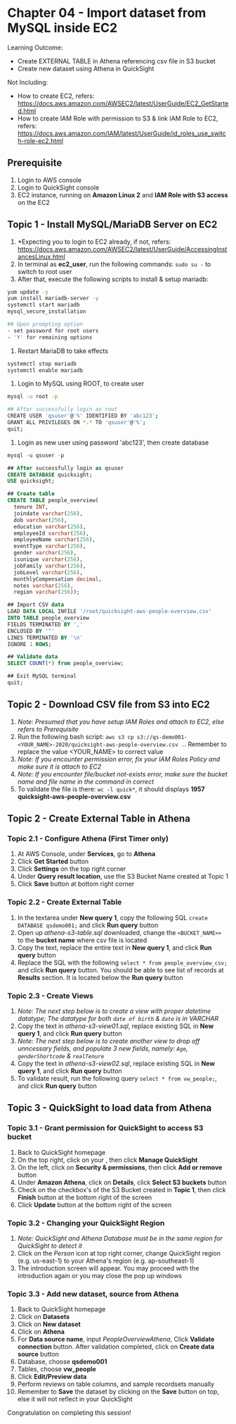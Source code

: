# Chapter 04 - Import dataset from MySQL inside EC2
Learning Outcome:
- Create EXTERNAL TABLE in Athena referencing csv file in S3 bucket
- Create new dataset using Athena in QuickSight

Not Including:
- How to create EC2, refers: https://docs.aws.amazon.com/AWSEC2/latest/UserGuide/EC2_GetStarted.html
- How to create IAM Role with permission to S3 & link IAM Role to EC2, refers: https://docs.aws.amazon.com/IAM/latest/UserGuide/id_roles_use_switch-role-ec2.html

## Prerequisite
1. Login to AWS console
1. Login to QuickSight console
1. EC2 instance, running on **Amazon Linux 2** and **IAM Role with S3 access** on the EC2

## Topic 1 - Install MySQL/MariaDB Server on EC2
1. *Expecting you to login to EC2 already, if not, refers: https://docs.aws.amazon.com/AWSEC2/latest/UserGuide/AccessingInstancesLinux.html
1. In terminal as **ec2_user**, run the following commands: ```sudo su -``` to switch to root user
1. After that, execute the following scripts to install & setup mariadb:
```bash
yum update -y
yum install mariadb-server -y
systemctl start mariadb
mysql_secure_installation

## Upon prompting option
- set password for root users
- 'Y' for remaining options
```

1. Restart MariaDB to take effects
```bash
systemctl stop mariadb
systemctl enable mariadb
```

1. Login to MySQL using ROOT, to create user
```bash
mysql -u root -p

## After successfully login as root
CREATE USER 'qsuser'@'%' IDENTIFIED BY 'abc123';
GRANT ALL PRIVILEGES ON *.* TO 'qsuser'@'%';
quit;
```

1. Login as new user using password 'abc123', then create database
```sql
mysql -u qsuser -p

## After successfully login as qsuser
CREATE DATABASE quicksight;
USE quicksight;

## Create table
CREATE TABLE people_overview(
  tenure INT,
  joindate varchar(256),
  dob varchar(256),
  education varchar(256),
  employeeId varchar(256),
  employeeName varchar(256),
  eventType varchar(256),
  gender varchar(256),
  isunique varchar(256),
  jobFamily varchar(256),
  jobLevel varchar(256),
  monthlyCompensation decimal,
  notes varchar(256),
  region varchar(256));

## Import CSV data
LOAD DATA LOCAL INFILE '/root/quicksight-aws-people-overview.csv'
INTO TABLE people_overview
FIELDS TERMINATED BY ','
ENCLOSED BY '"'
LINES TERMINATED BY '\n'
IGNORE 1 ROWS;

## Validate data
SELECT COUNT(*) from people_overview;

## Exit MySQL terminal
quit;
```

## Topic 2 - Download CSV file from S3 into EC2
1. *Note: Presumed that you have setup IAM Roles and attach to EC2, else refers to Prerequisite*
1. Run the following bash script: ``aws s3 cp s3://qs-demo001-<YOUR_NAME>-2020/quicksight-aws-people-overview.csv .``. Remember to replace the value \<YOUR_NAME\> to correct value
1. *Note: If you encounter permission error, fix your IAM Roles Policy and make sure it is attach to EC2*
1. *Note: If you encounter file/bucket not-exists error, make sure the bucket name and file name in the command in correct*
1. To validate the file is there: ``wc -l quick*``, it should displays **1957 quicksight-aws-people-overview.csv**





## Topic 2 - Create External Table in Athena
### Topic 2.1 - Configure Athena (First Timer only)
1. At AWS Console, under **Services**, go to **Athena**
1. Click **Get Started** button
1. Click **Settings** on the top right corner
1. Under **Query result location**, use the S3 Bucket Name created at Topic 1
1. Click **Save** button at bottom right corner

### Topic 2.2 - Create External Table
1. In the textarea under **New query 1**, copy the following SQL ```create DATABASE qsdemo001;``` and click **Run query** button
1. Open up *athena-s3-table.sql* downloaded, change the ```<BUCKET_NAME>>``` to the **bucket name** where csv file is located
1. Copy the text, replace the entire text in **New query 1**, and click **Run query** button
1. Replace the SQL with the following ```select * from people_overview_csv;``` and click **Run query** button. You should be able to see list of records at **Results** section. It is located below the **Run query** button

### Topic 2.3 - Create Views
1. *Note: The next step below is to create a view with proper datetime datatype; The datatype for both `date of birth` & `date` is in VARCHAR*
1. Copy the text in *athena-s3-view01.sql*, replace existing SQL in **New query 1**, and click **Run query** button
1. *Note: The next step below is to create another view to drop off unncessary fields, and populate 3 new fields, namely: `Age`, `genderShortcode` & `realTenure`*
1. Copy the text in *athena-s3-view02.sql*, replace existing SQL in **New query 1**, and click **Run query** button
1. To validate result, run the following query ``select * from vw_people;``, and click **Run query** button

## Topic 3 - QuickSight to load data from Athena
### Topic 3.1 - Grant permission for QuickSight to access S3 bucket
1. Back to QuickSight homepage
1. On the top right, click on your <userid>, then click **Manage QuickSight**
1. On the left, click on **Security & permissions**, then click **Add or remove** button
1. Under **Amazon Athena**, click on **Details**, click **Select S3 buckets** button
1. Check on the checkbox's of the S3 Bucket created in **Topic 1**, then click **Finish** button at the bottom right of the screen
1. Click **Update** button at the bottom right of the screen

### Topic 3.2 - Changing your QuickSight Region
1. *Note: QuickSight and Athena Database must be in the same region for QuickSight to detect it*
1. Click on the *Person* icon at top right corner, change QuickSight region (e.g. us-east-1) to your Athena's region (e.g. ap-southeast-1)
1. The introduction screen will appear. You may proceed with the introduction again or you may close the pop up windows

### Topic 3.3 - Add new dataset, source from Athena
1. Back to QuickSight homepage
1. Click on **Datasets**
1. Click on **New dataset**
1. Click on **Athena**
1. For **Data source name**, input *PeopleOverviewAthena*, Click **Validate connection** button. After validation completed, click on **Create data source** button
1. Database, choose **qsdemo001**
1. Tables, choose **vw_people**
1. Click **Edit/Preview data**
1. Perform reviews on table columns, and sample recordsets manually
1. Remember to **Save** the dataset by clicking on the **Save** button on top, else it will not reflect in your QuickSight

Congratulation on completing this session!

